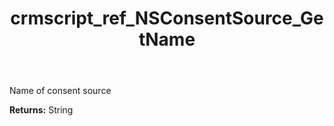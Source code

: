 ﻿---
title: crmscript_ref_NSConsentSource_GetName
description: String NSConsentSource.GetName()
intellisense: NSConsentSource.GetName
keywords: NSConsentSource, GetName
so.topic: reference
---

Name of consent source

**Returns:** String


